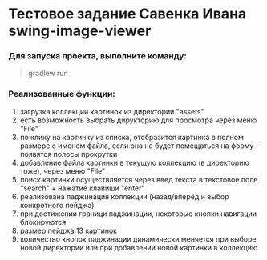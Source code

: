 # Тестовое задание Савенка Ивана swing-image-viewer
### Для запуска проекта, выполните команду:
> gradlew run
### Реализованные функции:
1. загрузка коллекции картинок из директории "assets"
2. есть возможность выбрать дирукторию для просмотра через меню "File"
3. по клику на картинку из списка, отобразится картинка в полном размере с именем файла, если она не будет помещаться на форму - появятся полосы прокрутки
4. добавление файла картинки в текущую коллекцию (в директорию тоже), через меню "File"
5. поиск картинки осуществляется через введ текста в текстовое поле "search" + нажатие клавиши "enter"
6. реализована паджинация коллекции (назад/вперёд и выбор конкретного пейджа)
7. при достижении граници паджинации, некоторые кнопки навигации блокируются
8. размер пейджа 13 картинок
9. количество кнопок паджинации динамически меняется при выборе новой директории или при добавлении новой картинки в коллекцию

